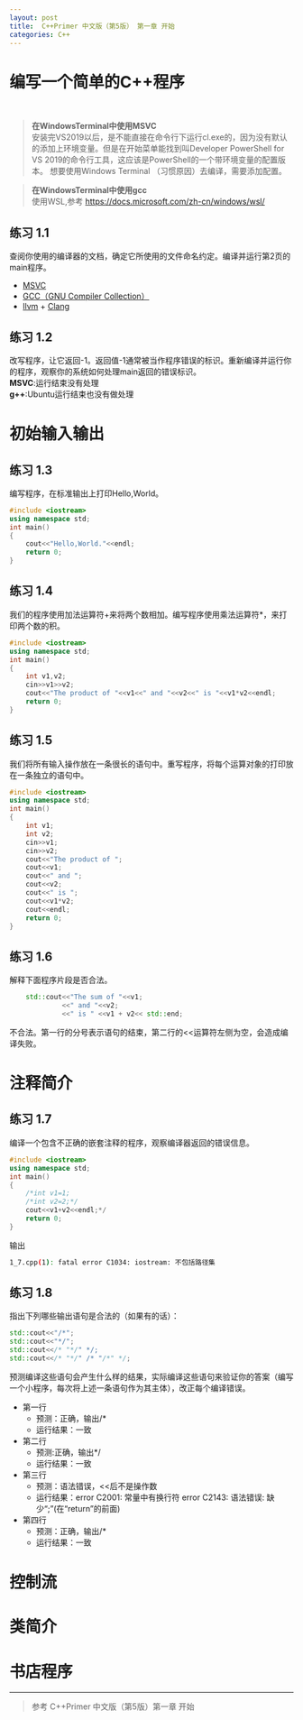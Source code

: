 ```yaml
---
layout: post
title:  C++Primer 中文版（第5版） 第一章 开始
categories: C++
---
```


# 编写一个简单的C++程序
<br>

>**在WindowsTerminal中使用MSVC**
<br>安装完VS2019以后，是不能直接在命令行下运行cl.exe的，因为没有默认的添加上环境变量。但是在开始菜单能找到叫Developer PowerShell for VS 2019的命令行工具，这应该是PowerShell的一个带环境变量的配置版本。  想要使用Windows Terminal （习惯原因）去编译，需要添加配置。

>**在WindowsTerminal中使用gcc**
<br>使用WSL,参考 https://docs.microsoft.com/zh-cn/windows/wsl/


## 练习 1.1
查阅你使用的编译器的文档，确定它所使用的文件命名约定。编译并运行第2页的main程序。
<br> 
* [MSVC](https://docs.microsoft.com/zh-cn/cpp/build/reference/compiling-a-c-cpp-program?view=msvc-160)
* [GCC（GNU Compiler Collection）](https://gcc.gnu.org/)
* [llvm](http://llvm.org/) + [Clang](http://clang.llvm.org/get_started.html)

## 练习 1.2
改写程序，让它返回-1。返回值-1通常被当作程序错误的标识。重新编译并运行你的程序，观察你的系统如何处理main返回的错误标识。
<br>
**MSVC**:运行结束没有处理
<br>
**g++**:Ubuntu运行结束也没有做处理

#  初始输入输出


## 练习 1.3
编写程序，在标准输出上打印Hello,World。
```c++
#include <iostream>
using namespace std;
int main()
{
    cout<<"Hello,World."<<endl;
    return 0;
}
```

## 练习 1.4
我们的程序使用加法运算符+来将两个数相加。编写程序使用乘法运算符*，来打印两个数的积。
```c++
#include <iostream>
using namespace std;
int main()
{
    int v1,v2;
    cin>>v1>>v2;
    cout<<"The product of "<<v1<<" and "<<v2<<" is "<<v1*v2<<endl;
    return 0;
}
```

## 练习 1.5
我们将所有输入操作放在一条很长的语句中。重写程序，将每个运算对象的打印放在一条独立的语句中。
```c++
#include <iostream>
using namespace std;
int main()
{
    int v1;
    int v2;
    cin>>v1;
    cin>>v2;
    cout<<"The product of ";
    cout<<v1;
    cout<<" and ";
    cout<<v2;
    cout<<" is ";
    cout<<v1*v2;
    cout<<endl;
    return 0;
}
```

## 练习 1.6
解释下面程序片段是否合法。
```c++
    std::cout<<"The sum of "<<v1;
             <<" and "<<v2;
             <<" is " <<v1 + v2<< std::end;
```
不合法。第一行的分号表示语句的结束，第二行的<<运算符左侧为空，会造成编译失败。

#  注释简介

## 练习 1.7
编译一个包含不正确的嵌套注释的程序，观察编译器返回的错误信息。
```c++
#include <iostream>
using namespace std;
int main()
{
    /*int v1=1;
    /*int v2=2;*/
    cout<<v1+v2<<endl;*/
    return 0;    
}
```
输出
```bash
1_7.cpp(1): fatal error C1034: iostream: 不包括路径集
```

## 练习 1.8
指出下列哪些输出语句是合法的（如果有的话）：
```c++
std::cout<<"/*";
std::cout<<"*/";
std::cout<</* "*/" */;
std::cout<</* "*/" /* "/*" */;
```
预测编译这些语句会产生什么样的结果，实际编译这些语句来验证你的答案（编写一个小程序，每次将上述一条语句作为其主体），改正每个编译错误。

* 第一行
  * 预测：正确，输出/* 
  * 运行结果：一致
* 第二行
  * 预测:正确，输出*/
  * 运行结果：一致
* 第三行
  * 预测：语法错误，<<后不是操作数
  * 运行结果：error C2001: 常量中有换行符 error C2143: 语法错误: 缺少“;”(在“return”的前面)
* 第四行
  * 预测：正确，输出/*
  * 运行结果：一致
  

#  控制流
#  类简介
#  书店程序

---
> 参考 C++Primer 中文版（第5版）第一章 开始